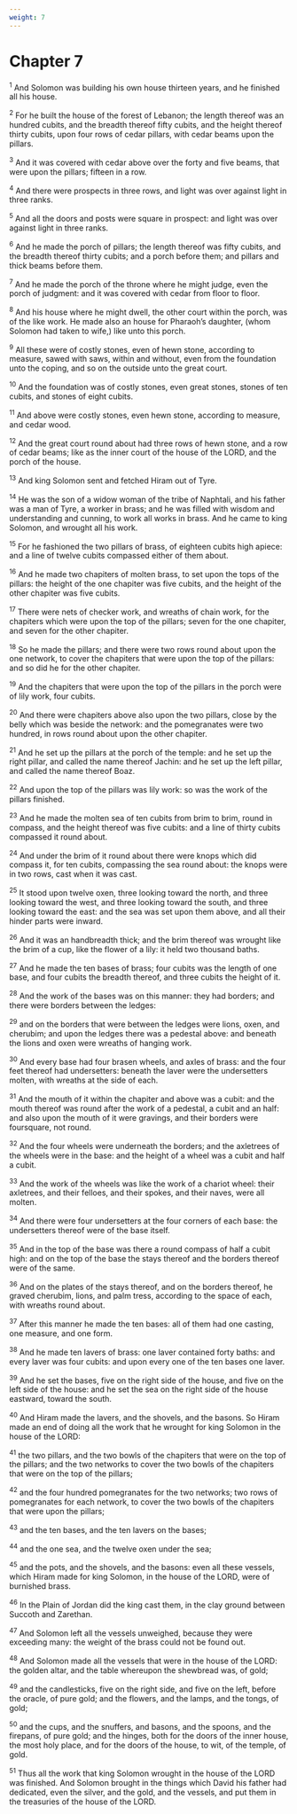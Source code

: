 ```yaml
---
weight: 7
---
```


# Chapter 7

<sup>1</sup> And Solomon was building his own house thirteen years, and he finished all his house. 

<sup>2</sup> For he built the house of the forest of Lebanon; the length thereof was an hundred cubits, and the breadth thereof fifty cubits, and the height thereof thirty cubits, upon four rows of cedar pillars, with cedar beams upon the pillars. 

<sup>3</sup> And it was covered with cedar above over the forty and five beams, that were upon the pillars; fifteen in a row. 

<sup>4</sup> And there were prospects in three rows, and light was over against light in three ranks. 

<sup>5</sup> And all the doors and posts were square in prospect: and light was over against light in three ranks. 

<sup>6</sup> And he made the porch of pillars; the length thereof was fifty cubits, and the breadth thereof thirty cubits; and a porch before them; and pillars and thick beams before them. 

<sup>7</sup> And he made the porch of the throne where he might judge, even the porch of judgment: and it was covered with cedar from floor to floor. 

<sup>8</sup> And his house where he might dwell, the other court within the porch, was of the like work. He made also an house for Pharaoh’s daughter, (whom Solomon had taken to wife,) like unto this porch. 

<sup>9</sup> All these were of costly stones, even of hewn stone, according to measure, sawed with saws, within and without, even from the foundation unto the coping, and so on the outside unto the great court. 

<sup>10</sup> And the foundation was of costly stones, even great stones, stones of ten cubits, and stones of eight cubits. 

<sup>11</sup> And above were costly stones, even hewn stone, according to measure, and cedar wood. 

<sup>12</sup> And the great court round about had three rows of hewn stone, and a row of cedar beams; like as the inner court of the house of the LORD, and the porch of the house. 

<sup>13</sup> And king Solomon sent and fetched Hiram out of Tyre. 

<sup>14</sup> He was the son of a widow woman of the tribe of Naphtali, and his father was a man of Tyre, a worker in brass; and he was filled with wisdom and understanding and cunning, to work all works in brass. And he came to king Solomon, and wrought all his work. 

<sup>15</sup> For he fashioned the two pillars of brass, of eighteen cubits high apiece: and a line of twelve cubits compassed either of them about. 

<sup>16</sup> And he made two chapiters of molten brass, to set upon the tops of the pillars: the height of the one chapiter was five cubits, and the height of the other chapiter was five cubits. 

<sup>17</sup> There were nets of checker work, and wreaths of chain work, for the chapiters which were upon the top of the pillars; seven for the one chapiter, and seven for the other chapiter. 

<sup>18</sup> So he made the pillars; and there were two rows round about upon the one network, to cover the chapiters that were upon the top of the pillars: and so did he for the other chapiter. 

<sup>19</sup> And the chapiters that were upon the top of the pillars in the porch were of lily work, four cubits. 

<sup>20</sup> And there were chapiters above also upon the two pillars, close by the belly which was beside the network: and the pomegranates were two hundred, in rows round about upon the other chapiter. 

<sup>21</sup> And he set up the pillars at the porch of the temple: and he set up the right pillar, and called the name thereof Jachin: and he set up the left pillar, and called the name thereof Boaz. 

<sup>22</sup> And upon the top of the pillars was lily work: so was the work of the pillars finished. 

<sup>23</sup> And he made the molten sea of ten cubits from brim to brim, round in compass, and the height thereof was five cubits: and a line of thirty cubits compassed it round about. 

<sup>24</sup> And under the brim of it round about there were knops which did compass it, for ten cubits, compassing the sea round about: the knops were in two rows, cast when it was cast. 

<sup>25</sup> It stood upon twelve oxen, three looking toward the north, and three looking toward the west, and three looking toward the south, and three looking toward the east: and the sea was set upon them above, and all their hinder parts were inward. 

<sup>26</sup> And it was an handbreadth thick; and the brim thereof was wrought like the brim of a cup, like the flower of a lily: it held two thousand baths. 

<sup>27</sup> And he made the ten bases of brass; four cubits was the length of one base, and four cubits the breadth thereof, and three cubits the height of it. 

<sup>28</sup> And the work of the bases was on this manner: they had borders; and there were borders between the ledges: 

<sup>29</sup> and on the borders that were between the ledges were lions, oxen, and cherubim; and upon the ledges there was a pedestal above: and beneath the lions and oxen were wreaths of hanging work. 

<sup>30</sup> And every base had four brasen wheels, and axles of brass: and the four feet thereof had undersetters: beneath the laver were the undersetters molten, with wreaths at the side of each. 

<sup>31</sup> And the mouth of it within the chapiter and above was a cubit: and the mouth thereof was round after the work of a pedestal, a cubit and an half: and also upon the mouth of it were gravings, and their borders were foursquare, not round. 

<sup>32</sup> And the four wheels were underneath the borders; and the axletrees of the wheels were in the base: and the height of a wheel was a cubit and half a cubit. 

<sup>33</sup> And the work of the wheels was like the work of a chariot wheel: their axletrees, and their felloes, and their spokes, and their naves, were all molten. 

<sup>34</sup> And there were four undersetters at the four corners of each base: the undersetters thereof were of the base itself. 

<sup>35</sup> And in the top of the base was there a round compass of half a cubit high: and on the top of the base the stays thereof and the borders thereof were of the same. 

<sup>36</sup> And on the plates of the stays thereof, and on the borders thereof, he graved cherubim, lions, and palm tress, according to the space of each, with wreaths round about. 

<sup>37</sup> After this manner he made the ten bases: all of them had one casting, one measure, and one form. 

<sup>38</sup> And he made ten lavers of brass: one laver contained forty baths: and every laver was four cubits: and upon every one of the ten bases one laver. 

<sup>39</sup> And he set the bases, five on the right side of the house, and five on the left side of the house: and he set the sea on the right side of the house eastward, toward the south. 

<sup>40</sup> And Hiram made the lavers, and the shovels, and the basons. So Hiram made an end of doing all the work that he wrought for king Solomon in the house of the LORD: 

<sup>41</sup> the two pillars, and the two bowls of the chapiters that were on the top of the pillars; and the two networks to cover the two bowls of the chapiters that were on the top of the pillars; 

<sup>42</sup> and the four hundred pomegranates for the two networks; two rows of pomegranates for each network, to cover the two bowls of the chapiters that were upon the pillars; 

<sup>43</sup> and the ten bases, and the ten lavers on the bases; 

<sup>44</sup> and the one sea, and the twelve oxen under the sea; 

<sup>45</sup> and the pots, and the shovels, and the basons: even all these vessels, which Hiram made for king Solomon, in the house of the LORD, were of burnished brass. 

<sup>46</sup> In the Plain of Jordan did the king cast them, in the clay ground between Succoth and Zarethan. 

<sup>47</sup> And Solomon left all the vessels unweighed, because they were exceeding many: the weight of the brass could not be found out. 

<sup>48</sup> And Solomon made all the vessels that were in the house of the LORD: the golden altar, and the table whereupon the shewbread was, of gold; 

<sup>49</sup> and the candlesticks, five on the right side, and five on the left, before the oracle, of pure gold; and the flowers, and the lamps, and the tongs, of gold; 

<sup>50</sup> and the cups, and the snuffers, and basons, and the spoons, and the firepans, of pure gold; and the hinges, both for the doors of the inner house, the most holy place, and for the doors of the house, to wit, of the temple, of gold. 

<sup>51</sup> Thus all the work that king Solomon wrought in the house of the LORD was finished. And Solomon brought in the things which David his father had dedicated, even the silver, and the gold, and the vessels, and put them in the treasuries of the house of the LORD. 


